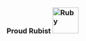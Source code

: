 ### Proud Rubist <a href="https://www.ruby-lang.org" emoji-code="Ruby"><img class="emojidex-emoji" src="https://cdn.emojidex.com/emoji/seal/Ruby.png" emoji-code="Ruby" alt="Ruby" width="60" height="60" /></a>
<!--
**shayanholakouee/shayanholakouee** is a ✨ _special_ ✨ repository because its `README.md` (this file) appears on your GitHub profile.

Here are some ideas to get you started:

- 🔭 I’m currently working on ...
- 🌱 I’m currently learning ...
- 👯 I’m looking to collaborate on ...
- 🤔 I’m looking for help with ...
- 💬 Ask me about ...
- 📫 How to reach me: ...
- 😄 Pronouns: ...
- ⚡ Fun fact: ...
-->
